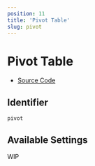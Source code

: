 ```yaml
---
position: 11
title: 'Pivot Table'
slug: pivot
---
```


# Pivot Table

- [Source Code](https://github.com/metabase/metabase/blob/v0.38.3/frontend/src/metabase/visualizations/visualizations/PivotTable.jsx)


## Identifier

`pivot`

## Available Settings

WIP
